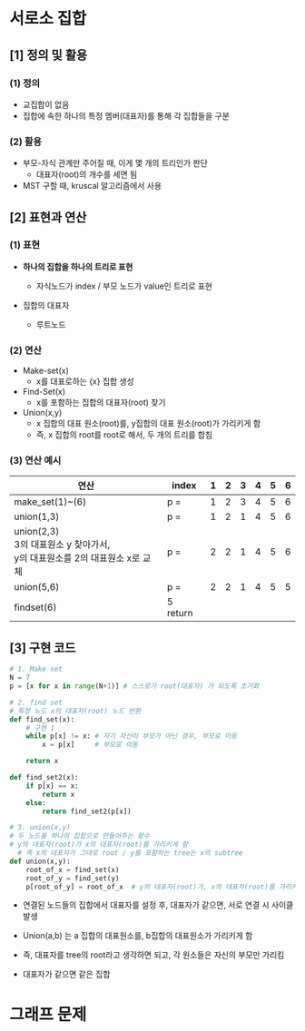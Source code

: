 # 서로소 집합

## [1] 정의 및 활용

### (1) 정의

+ 교집합이 없음
+ 집합에 속한 하나의 특정 멤버(대표자)를 통해 각 집합들을 구분

### (2) 활용

+ 부모-자식 관계만 주어질 때, 이게 몇 개의 트리인가 판단
  + 대표자(root)의 개수를 세면 됨
+ MST 구할 때, kruscal 알고리즘에서 사용



## [2] 표현과 연산

### (1) 표현

+ **하나의 집합을 하나의 트리로 표현**
  + 자식노드가 index / 부모 노드가 value인 트리로 표현
+ 집합의 대표자

  + 루트노드



### (2) 연산

+ Make-set(x) 
  + x를 대표로하는 {x} 집합 생성
+ Find-Set(x)  
  + x를 포함하는 집합의 대표자(root) 찾기
+ Union(x,y) 
  +   x 집합의 대표 원소(root)를, y집합의 대표 원소(root)가 가리키게 함
  + 즉, x 집합의 root를 root로 해서, 두 개의 트리를 합침



### (3) 연산 예시

| 연산                                                         | index    | 1    | 2    | 3    | 4    | 5    | 6    |
| ------------------------------------------------------------ | -------- | ---- | ---- | ---- | ---- | ---- | ---- |
| make_set(1)~(6)                                              | p =      | 1    | 2    | 3    | 4    | 5    | 6    |
| union(1,3)                                                   | p =      | 1    | 2    | 1    | 4    | 5    | 6    |
| union(2,3) <br />3의 대표원소 y 찾아가서,<br /> y의 대표원소를 2의 대표원소 x로 교체 | p =      | 2    | 2    | 1    | 4    | 5    | 6    |
| union(5,6)                                                   | p =      | 2    | 2    | 1    | 4    | 5    | 5    |
| findset(6)                                                   | 5 return |      |      |      |      |      |      |





## [3] 구현 코드

```python
# 1. Make set
N = 7
p = [x for x in range(N+1)] # 스스로가 root(대표자) 가 되도록 초기화

# 2. find set
# 특정 노드 x의 대표자(root) 노드 반환
def find_set(x):
    # 구현 1
    while p[x] != x: # 자기 자신이 부모가 아닌 경우, 부모로 이동
        x = p[x]     # 부모로 이동

    return x

def find_set2(x):
    if p[x] == x:
        return x
    else:
        return find_set2(p[x])

# 3. union(x,y)
# 두 노드를 하나의 집합으로 만들어주는 함수
# y의 대표자(root)가 x의 대표자(root)를 가리키게 함
  # 즉 x의 대표자가 그대로 root / y를 포함하는 tree는 x의 subtree
def union(x,y):
    root_of_x = find_set(x)
    root_of_y = find_set(y)
    p[root_of_y] = root_of_x  # y의 대표자(root)가, x의 대표자(root)를 가리키도록
```





+ 연결된 노드들의 집합에서 대표자를 설정 후, 대표자가 같으면, 서로 연결 시 사이클 발생

+ Union(a,b) 는 a 집합의 대표원소를, b집합의 대표원소가 가리키게 함
+ 즉, 대표자를 tree의 root라고 생각하면 되고, 각 원소들은 자신의 부모만 가리킴
+ 대표자가 같으면 같은 집합





# 그래프 문제

